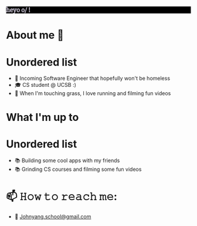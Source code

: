 ![Alt text](typewriter.gif)
# About me 👋
# Unordered list
- 🚀 Incoming Software Engineer that hopefully won't be homeless
- 🎓 CS student @ UCSB :) 
- 🌱 When I'm touching grass, I love running and filming fun videos

# What I'm up to
# Unordered list
- 📚 Building some cool apps with my friends
- 📚 Grinding CS courses and filming some fun videos

# 📫 𝙷𝚘𝚠 𝚝𝚘 𝚛𝚎𝚊𝚌𝚑 𝚖𝚎:
- 📧 Johnyang.school@gmail.com 
<!--
**Johmiess/Johmiess** is a ✨ _special_ ✨ repository because its `README.md` (this file) appears on your GitHub profile.

Here are some ideas to get you started:

- 🔭 I'm currently working on ...
- 🌱 I'm currently learning ...
- 👯 I'm looking to collaborate on ...
- 🤔 I'm looking for help with ...
- 💬 Ask me about ...
- 📫 How to reach me: ...
- 😄 Pronouns: ...
- ⚡ Fun fact: ...
-->
